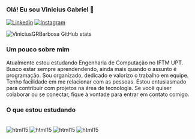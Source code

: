 ### Olá! Eu sou Vinicius Gabriel 👋
[![Linkedin](https://img.shields.io/badge/LinkedIn-0077B5?style=for-the-badge&logo=linkedin&logoColor=white)](https://www.linkedin.com/in/vinicius-gr-barbosa/)
[![Instagram](https://img.shields.io/badge/Instagram-E4405F?style=for-the-badge&logo=instagram&logoColor=white)](https://www.instagram.com/gr1_vinicius/)

![ViniciusGRBarbosa GitHub stats](https://github-readme-stats.vercel.app/api?username=ViniciusGRBarbosa&show_icons=true&theme=dark)

### Um pouco sobre mim
 Atualmente estou  estudando Engenharia de Computação no IFTM UPT. Busco estar sempre aprendendendo, ainda mais quando o assunto é programação. Sou organizado, dedicado e valorizo o trabalho em equipe. Tenho facilidade em me relacionar com as pessoas. Estou entusiasmado  para contribuir com  projetos na área de tecnologia. Se você quiser colaborar ou se conectar, fique à vontade para entrar em contato comigo.

### O que estou estudando
<div style="display: inline_block"> <br/>
<img align="center" alt="html15" src="https://img.shields.io/badge/React-20232A?style=for-the-badge&logo=react&logoColor=61DAFB"/>
<img align="center" alt="html15" src="https://img.shields.io/badge/TypeScript-007ACC?style=for-the-badge&logo=typescript&logoColor=white"/>
<img align="center" alt="html15" src="https://img.shields.io/badge/Node.js-43853D?style=for-the-badge&logo=node.js&logoColor=white"/>
<img align="center" alt="html15" src="https://img.shields.io/badge/Kotlin-0095D5?&style=for-the-badge&logo=kotlin&logoColor=white"/>
</div>
<br/>




